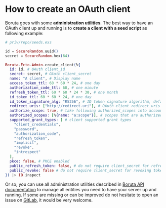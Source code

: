 # How to create an OAuth client

Boruta goes with some __administration utilities__. The best way to have an OAuth client up and running is to __create a client with a seed script__ as following example:

```elixir
# priv/repo/seeds.exs

id = SecureRandom.uuid()
secret = SecureRandom.hex(64)

Boruta.Ecto.Admin.create_client(%{
  id: id, # OAuth client_id
  secret: secret, # OAuth client_secret
  name: "A client", # Display name
  access_token_ttl: 60 * 60 * 24, # one day
  authorization_code_ttl: 60, # one minute
  refresh_token_ttl: 60 * 60 * 24 * 30, # one month
  id_token_ttl: 60 * 60 * 24, # one day
  id_token_signature_alg: "RS256", # ID token signature algorithm, defaults to "RS512"
  redirect_uris: ["http://redirect.uri"], # OAuth client redirect_uris
  authorize_scope: true, # take following authorized_scopes into account (skip public scopes)
  authorized_scopes: [%{name: "a:scope"}], # scopes that are authorized using this client
  supported_grant_types: [ # client supported grant types
    "client_credentials",
    "password",
    "authorization_code",
    "refresh_token",
    "implicit",
    "revoke",
    "introspect"
  ],
  pkce: false, # PKCE enabled
  public_refresh_token: false, # do not require client_secret for refreshing tokens
  public_revoke: false # do not require client_secret for revoking tokens
}) |> IO.inspect
```

Or so, you can use all administration utilities described in [Boruta API documentation](https://hexdocs.pm/boruta/Boruta.Ecto.Admin.html) to manage all entities you need to have your server up and running. If some are missing or can be improved do not hesitate to open an issue on [GitLab](https://gitlab.com/patatoid/boruta_auth/-/issues), it would be very welcome.
